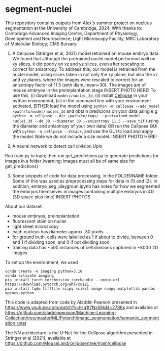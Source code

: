 # segment-nuclei
This repository contains outputs from Alex's summer project on nucleus segmentation at the University of Cambridge, 2024. With thanks to: Cambridge Advanced Imaging Centre, Department of Physiology, Development and Neuroscience; Light Microscopy Facility, MRC Laboratory of Molecular Biology; CMS Bursary.

1. A Cellpose (Stringer et al, 2021) model retrained on mouse embryo data.
  We found that although the pretrained nuclei model performed well on xy slices, it did poorly on xz and yz slices, even after rescaling to correct for anisotropy. To address this, our model is retrained from the nuclei model, using slices taken in not only the xy plane, but also the xz and yz planes, where the images were rescaled to correct for an anisotropy factor of 11.5 (with diam_mean=30). The images are of mouse embryos in the preimplantation stage INSERT PHOTO HERE!
  To use this, (i) download ``models/nuclei_3d``, (ii) install [Cellpose](https://github.com/MouseLand/cellpose) in your python environment, (iii) in the command line with your environment activated, EITHER load the model using ``python -m cellpose --add_model /path/to/model/nuclei_3d`` and obtain predicions on your data using e.g. ``python -m cellpose --dir /path/to/imgs/ --pretrained_model nuclei_3d --do_3D --diameter 30 --anisotropy 11.5 --save_tif`` (using the diameter and anisotropy of your own data) OR run the Cellpose GUI with ``python -m cellpose --Zstack``, and use the GUI to load and apply the model. Note we do not include a size model. INSERT PHOTO HERE!

2. A neural network to detect cell division
Uplo

Run train.py to train; then run get_predictions.py to generate predictions for images in a folder (warning: images must all be of same size for get_predictions)

3. Some snippets of code for data processing, in the FOLDERNAME folder. Some of this was used as preprocessing steps for data in (1) and (2). In addition, embryo_seg_playgroun.ipynb has notes for how we segmented the embryos themselves in images containing multiple embryos in 4D (3D space plus time) INSERT PHOTOS

About our dataset:
- mouse embryos, preimplantation
- fluorescent stain on nuclei
- light sheet microscopy
- each nucleus has diameter approx. 30 pixels
- for ground truth, cells were labelled as 1 if about to divide, between 0 and 1 if dividing soon, and 0 if not dividing soon
- training data has ~500 instances of cell divisions captured in ~8000 2D images

To set up the environment, we used
```
conda create -n imaging python=3.10
conda activate imaging
pip install torch torchvision torchaudio --index-url https://download.pytorch.org/whl/cu121
pip install tqdm tifffile scipy scikit-image numpy matplotlib pandas opencv-python
```

This code is adapted from code by Aladdin Pearson presented in https://www.youtube.com/watch?v=IHq1t7NxS8k&t=2786s and available at https://github.com/aladdinpersson/Machine-Learning-Collection/tree/master/ML/Pytorch/image_segmentation/semantic_segmentation_unet

The NN architecture is the U-Net for the Cellpose algorithm presented in Stringer et al (2021), available at https://github.com/MouseLand/cellpose/tree/main/cellpose
